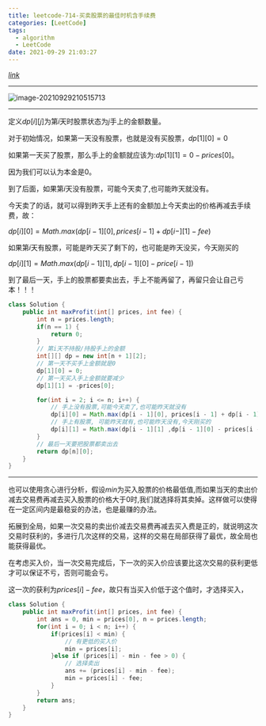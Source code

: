 ```yaml
---
title: leetcode-714-买卖股票的最佳时机含手续费
categories: [LeetCode]
tags:
  - algorithm
  - LeetCode
date: 2021-09-29 21:03:27
---
```


[$link$](https://leetcode-cn.com/problems/best-time-to-buy-and-sell-stock-with-transaction-fee/)

<hr/>

![image-20210929210515713](https://gitee.com/cao_ziqiang/img/raw/master/20210929210515.png)

<hr/>

定义$dp[i][j]$为第$i$天时股票状态为$j$手上的金额数量。

对于初始情况，如果第一天没有股票，也就是没有买股票，$dp[1][0] = 0$

如果第一天买了股票，那么手上的金额就应该为:$dp[1][1] = 0 - prices[0]$。

因为我们可以认为本金是$0$。

到了后面，如果第$i$天没有股票，可能今天卖了,也可能昨天就没有。

今天卖了的话，就可以得到昨天手上还有的金额加上今天卖出的价格再减去手续费，故：

$dp[i][0] = Math.max(dp[i - 1][0], prices[i - 1] + dp[i - ][1]-fee)$

如果第$i$天有股票，可能是昨天买了剩下的，也可能是昨天没买，今天刚买的

$dp[i][1] = Math.max(dp[i - 1][1], dp[i - 1][0] - price[i -1])$

到了最后一天，手上的股票都要卖出去，手上不能再留了，再留只会让自己亏本！！！

```java
class Solution {
    public int maxProfit(int[] prices, int fee) {
        int n = prices.length;
        if(n == 1) {
            return 0;
        }
        // 第i天不持股/持股手上的金额
        int[][] dp = new int[n + 1][2];
        // 第一天不买手上金额就是0
        dp[1][0] = 0;
        // 第一天买入手上金额就要减少
        dp[1][1] = -prices[0];

        for(int i = 2; i <= n; i++) {
            // 手上没有股票,可能今天卖了,也可能昨天就没有
            dp[i][0] = Math.max(dp[i - 1][0], prices[i - 1] + dp[i - 1][1] - fee); 
            // 手上有股票, 可能昨天就有,也可能昨天没有,今天刚买的
            dp[i][1] = Math.max(dp[i - 1][1] ,dp[i - 1][0] - prices[i - 1]);
        }
        // 最后一天要把股票都卖出去
        return dp[n][0];
    }
}
```

<hr/>

也可以使用贪心进行分析，假设$min$为买入股票的价格最低值,而如果当天的卖出价减去交易费再减去买入股票的价格大于0时,我们就选择将其卖掉。这样做可以使得在一定区间内是最稳妥的办法，也是最赚的办法。

拓展到全局，如果一次交易的卖出价减去交易费再减去买入费是正的，就说明这次交易时获利的，多进行几次这样的交易，这样的交易在局部获得了最优，故全局也能获得最优。

在考虑买入价，当一次交易完成后，下一次的买入价应该要比这次交易的获利更低才可以保证不亏，否则可能会亏。

这一次的获利为$prices[i]-fee$，故只有当买入价低于这个值时，才选择买入，

```java
class Solution {
    public int maxProfit(int[] prices, int fee) {
        int ans = 0, min = prices[0], n = prices.length;
        for(int i = 0; i < n; i++) {
            if(prices[i] < min) {
                // 有更低的买入价
                min = prices[i];
            }else if (prices[i] - min - fee > 0) {
                // 选择卖出
                ans += (prices[i] - min - fee);
                min = prices[i] - fee;
            }
        }
        return ans;
    }
}
```

